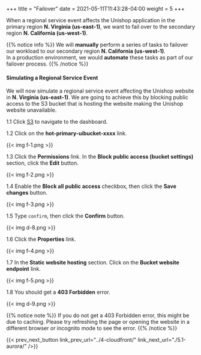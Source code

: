 +++
title = "Failover"
date =  2021-05-11T11:43:28-04:00
weight = 5
+++

When a regional service event affects the Unishop application in the primary region **N. Virginia (us-east-1)**, we want to fail over to the secondary region **N. California (us-west-1)**.

{{% notice info %}}
We will **manually** perform a series of tasks to failover our workload to our secondary region **N. California (us-west-1)**.  
In a production environment, we would **automate** these tasks as part of our failover process.
{{% /notice %}}

#### Simulating a Regional Service Event

We will now simulate a regional service event affecting the Unishop website in **N. Virginia (us-east-1)**.  We are going to achieve this by blocking public access to the S3 bucket that is hosting the website making the Unishop website unavailable.

1.1 Click [S3](https://console.aws.amazon.com/s3/home?region=us-east-1#/) to navigate to the dashboard.

1.2 Click on the **hot-primary-uibucket-xxxx** link.

{{< img f-1.png >}}

1.3 Click the **Permissions** link. In the **Block public access (bucket settings)** section, click the **Edit** button.

{{< img f-2.png >}}

1.4 Enable the **Block all public access** checkbox, then click the **Save changes** button.

{{< img f-3.png >}}

1.5 Type `confirm`, then click the **Confirm** button.

{{< img d-8.png >}}

1.6 Click the **Properties** link.  

{{< img f-4.png >}}

1.7 In the **Static website hosting** section.  Click on the **Bucket website endpoint** link.

{{< img f-5.png >}}

1.8  You should get a **403 Forbidden** error.

{{< img d-9.png >}}

{{% notice note %}}
If you do not get a 403 Forbidden error, this might be due to caching.  Please try refreshing the page or opening the website in a different browser or incognito mode to see the error.
{{% /notice  %}}

{{< prev_next_button link_prev_url="../4-cloudfront/" link_next_url="./5.1-aurora/" />}}

